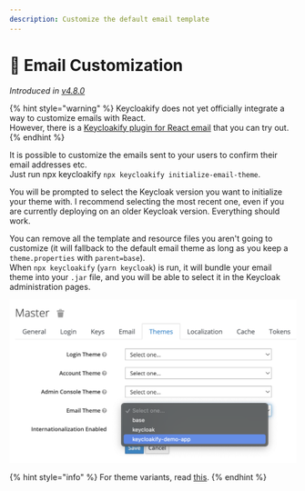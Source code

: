```yaml
---
description: Customize the default email template
---
```


# 📧 Email Customization

_Introduced in_ [_v4.8.0_](https://github.com/InseeFrLab/keycloakify/releases/tag/v4.8.0)

{% hint style="warning" %}
Keycloakify does not yet officially integrate a way to customize emails with React.  \
However, there is a [Keycloakify plugin for React email](https://github.com/timofei-iatsenko/keycloakify-emails) that you can try out.  &#x20;
{% endhint %}

It is possible to customize the emails sent to your users to confirm their email addresses etc.\
Just run npx keycloakify `npx keycloakify initialize-email-theme`.

You will be prompted to select the Keycloak version you want to initialize your theme with. I recommend selecting the most recent one, even if you are currently deploying on an older Keycloak version. Everything should work. &#x20;

You can remove all the template and resource files you aren't going to customize (it will fallback to the default email theme as long as you keep a `theme.properties` with `parent=base`).\
When `npx keycloakify` (`yarn keycloak`) is run, it will bundle your email theme into your `.jar` file, and you will be able to select it in the Keycloak administration pages.

![Selecting your email theme in the Keycloak admin](.gitbook/assets/email.png)



{% hint style="info" %}
For theme variants, read [this](theme-variants.md#email-theme).
{% endhint %}

